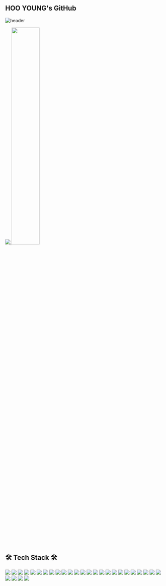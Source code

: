 ## HOO YOUNG's GitHub

![header](https://capsule-render.vercel.app/api?type=waving&color=gradient&height=120&animation=fadeIn&section=footer&text=🧑🏻‍💻🧑🏾‍💻🧑🏽‍💻&fontAlign=70)

<a href="s">
  <img src="https://github-readme-stats.vercel.app/api/top-langs/?username=2eehy&exclude_repo=2eehy.github.io&layout=compact&theme=light" />
</a>
<a href="s">
  <img src="https://github-readme-stats.vercel.app/api?username=2eehy&theme=light&show_icons=true" width="42%" />
</a>

## 🛠 Tech Stack 🛠


<img src="https://img.shields.io/badge/Java-007396?style=flat&logo=Java&logoColor=white"/>
<img src="https://img.shields.io/badge/Javascript-F7DF1E?style=flat&logo=Javascript&logoColor=white"/>
<img src="https://img.shields.io/badge/SQL-4479A1?style=flat&logo=MySql&logoColor=white"/>


<img src="https://img.shields.io/badge/HTML5-E34F26?style=flat&logo=HTML5&logoColor=white"/>
<img src="https://img.shields.io/badge/CSS3-1572B6?style=flat&logo=CSS3&logoColor=white"/>
<img src="https://img.shields.io/badge/Bootstrap-7952B3?style=flat&logo=Bootstrap&logoColor=white"/>
<img src="https://img.shields.io/badge/Jquery-0769AD?style=flat&logo=Jquery&logoColor=white"/>
<img src="https://img.shields.io/badge/React-61DAFB?style=flat&logo=React&logoColor=white"/>
<img src="https://img.shields.io/badge/Thymeleaf-005F0F?style=flat&logo=Thymeleaf&logoColor=white"/>

<img src="https://img.shields.io/badge/Spring-6DB33F?style=flat&logo=Spring&logoColor=white"/>
<img src="https://img.shields.io/badge/SpringBoot-6DB33F?style=flat&logo=SpringBoot&logoColor=white"/>
<img src="https://img.shields.io/badge/JPA-6DB33F?style=flat&logo=JPA&logoColor=white"/>
<img src="https://img.shields.io/badge/MyBatis-6DB33F?style=flat&logo=MyBatis&logoColor=white"/>
<img src="https://img.shields.io/badge/Apache%20Tomcat-F8DC75?style=flat&logo=Apache%20Tomcat&logoColor=white"/>


<img src="https://img.shields.io/badge/MySQL-4479A1?style=flat&logo=MySql&logoColor=white"/>
<img src="https://img.shields.io/badge/ElasticSearch-005571?style=flat&logo=ElasticSearch&logoColor=white"/>
<img src="https://img.shields.io/badge/Logstash-005571?style=flat&logo=Logstash&logoColor=white"/>
<img src="https://img.shields.io/badge/Kibana-005571?style=flat&logo=Kibana&logoColor=white"/>
<img src="https://img.shields.io/badge/Redis-DC382D?style=flat&logo=Redis&logoColor=white"/>


<img src="https://img.shields.io/badge/IntelliJ%20IDEA-000000?style=flat&logo=IntelliJ%20IDEA&logoColor=white"/>
<img src="https://img.shields.io/badge/VS%20Code-007ACC?style=flat&logo=Visual%20Studio%20Code&logoColor=white"/>
<img src="https://img.shields.io/badge/MySQL%20Workbench-4479A1?style=flat&logo=MySQL&logoColor=white"/>
<img src="https://img.shields.io/badge/Docker-2496ED?style=flat&logo=Docker&logoColor=white"/>
<img src="https://img.shields.io/badge/Swagger-85EA2D?style=flat&logo=Swagger&logoColor=white"/>


<img src="https://img.shields.io/badge/AWS-232F3E?style=flat&logo=Amazon%20AWS&logoColor=white"/>
<img src="https://img.shields.io/badge/AWS%20EC2-FF9900?style=flat&logo=Amazon%20EC2&logoColor=white"/>
<img src="https://img.shields.io/badge/AWS%20Cognito-FF9900?style=flat&logo=Amazon%20Cognito&logoColor=white"/>
<img src="https://img.shields.io/badge/AWS%20Amplify-FF9900?style=flat&logo=Amazon%20AWS&logoColor=white"/>
<img src="https://img.shields.io/badge/AWS%20Auto%20Scaling-FF9900?style=flat&logo=Amazon%20AWS&logoColor=white"/>
